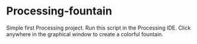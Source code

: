 # Processing-fountain
Simple first Processing project. Run this script in the Processing IDE. Click anywhere in the graphical window to create a colorful fountain.

